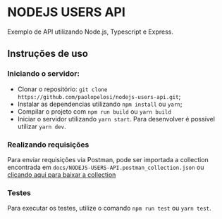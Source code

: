 # NODEJS USERS API

Exemplo de API utilizando Node.js, Typescript e Express.

## Instruções de uso

### Iniciando o servidor:

- Clonar o repositório: `git clone https://github.com/paolopelosi/nodejs-users-api.git`;
- Instalar as dependencias utilizando `npm install` ou `yarn`;
- Compilar o projeto com `npm run build` ou `yarn build`
- Iniciar o servidor utilizando `yarn start`. Para desenvolver é possível utilizar `yarn dev`.

### Realizando requisições

Para enviar requisições via Postman, pode ser importada a collection encontrada em `docs/NODEJS-USERS-API.postman_collection.json` ou
<a id="raw-url" href="https://raw.githubusercontent.com/paolopelosi/nodejs-users-api/main/docs/NODEJS-USERS-API.postman_collection.json" download>clicando aqui para baixar a collection</a>

### Testes

Para executar os testes, utilize o comando `npm run test` ou `yarn test`.

